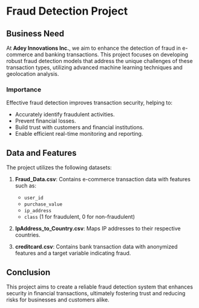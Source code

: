 # Fraud Detection Project

## Business Need

At **Adey Innovations Inc.**, we aim to enhance the detection of fraud in e-commerce and banking transactions. This project focuses on developing robust fraud detection models that address the unique challenges of these transaction types, utilizing advanced machine learning techniques and geolocation analysis.

### Importance

Effective fraud detection improves transaction security, helping to:
- Accurately identify fraudulent activities.
- Prevent financial losses.
- Build trust with customers and financial institutions.
- Enable efficient real-time monitoring and reporting.

## Data and Features

The project utilizes the following datasets:

1. **Fraud_Data.csv**: Contains e-commerce transaction data with features such as:
   - `user_id`
   - `purchase_value`
   - `ip_address`
   - `class` (1 for fraudulent, 0 for non-fraudulent)

2. **IpAddress_to_Country.csv**: Maps IP addresses to their respective countries.

3. **creditcard.csv**: Contains bank transaction data with anonymized features and a target variable indicating fraud.

## Conclusion

This project aims to create a reliable fraud detection system that enhances security in financial transactions, ultimately fostering trust and reducing risks for businesses and customers alike.
